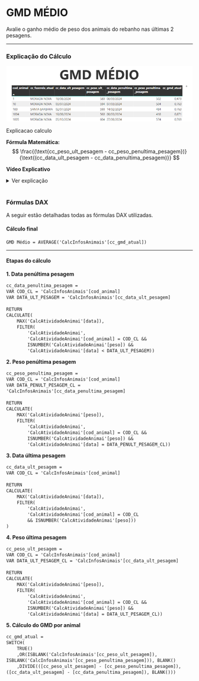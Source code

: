 # **GMD MÉDIO**  
Avalie o ganho médio de peso dos animais do rebanho nas últimas 2 pesagens.

---

### **Explicação do Cálculo**  
![Imagem do cálculo: GMD Médio ](assets\gmd_medio.png)


Explicacao calculo 

**Fórmula Matemática:**  
$$
\frac{(\text{cc_peso_ult_pesagem - cc_peso_penultima_pesagem})}{\text{(cc_data_ult_pesagem - cc_data_penultima_pesagem)}}
$$



**Vídeo Explicativo**

<details>
  <summary>Ver explicação</summary>
  
  <iframe width="560" height="315" src="LINK_VIDEO" 
  frameborder="0" allow="accelerometer; autoplay; clipboard-write; encrypted-media; gyroscope; picture-in-picture" allowfullscreen></iframe>
</details>
</br>


### **Fórmulas DAX**
A seguir estão detalhadas todas as fórmulas DAX utilizadas.


#### Cálculo final
```dax
GMD Médio = AVERAGE('CalcInfosAnimais'[cc_gmd_atual])
```

---
#### Etapas do cálculo
**1. Data penúltima pesagem**  

```dax
cc_data_penultima_pesagem = 
VAR COD_CL = 'CalcInfosAnimais'[cod_animal]
VAR DATA_ULT_PESAGEM = 'CalcInfosAnimais'[cc_data_ult_pesagem]

RETURN 
CALCULATE(
    MAX('CalcAtividadeAnimai'[data]),
    FILTER(
        'CalcAtividadeAnimai',
        'CalcAtividadeAnimai'[cod_animal] = COD_CL &&
        ISNUMBER('CalcAtividadeAnimai'[peso]) &&
        'CalcAtividadeAnimai'[data] < DATA_ULT_PESAGEM))
```
**2. Peso penúltima pesagem**  

```dax
cc_peso_penultima_pesagem = 
VAR COD_CL = 'CalcInfosAnimais'[cod_animal]
VAR DATA_PENULT_PESAGEM_CL = 'CalcInfosAnimais'[cc_data_penultima_pesagem]

RETURN 
CALCULATE(
    MAX('CalcAtividadeAnimai'[peso]),
    FILTER(
        'CalcAtividadeAnimai',
        'CalcAtividadeAnimai'[cod_animal] = COD_CL &&
        ISNUMBER('CalcAtividadeAnimai'[peso]) &&
        'CalcAtividadeAnimai'[data] = DATA_PENULT_PESAGEM_CL))
```
**3. Data última pesagem**  

```dax
cc_data_ult_pesagem = 
VAR COD_CL = 'CalcInfosAnimais'[cod_animal]

RETURN 
CALCULATE(
    MAX('CalcAtividadeAnimai'[data]),
    FILTER(
        'CalcAtividadeAnimai',
        'CalcAtividadeAnimai'[cod_animal] = COD_CL 
        && ISNUMBER('CalcAtividadeAnimai'[peso]))
)
```
**4. Peso última pesagem**  

```dax
cc_peso_ult_pesagem = 
VAR COD_CL = 'CalcInfosAnimais'[cod_animal]
VAR DATA_ULT_PESAGEM_CL = 'CalcInfosAnimais'[cc_data_ult_pesagem]

RETURN 
CALCULATE(
    MAX('CalcAtividadeAnimai'[peso]),
    FILTER(
        'CalcAtividadeAnimai',
        'CalcAtividadeAnimai'[cod_animal] = COD_CL &&
        ISNUMBER('CalcAtividadeAnimai'[peso]) &&
        'CalcAtividadeAnimai'[data] = DATA_ULT_PESAGEM_CL))

```
**5. Cálculo do GMD por animal**  

```dax
cc_gmd_atual = 
SWITCH(
    TRUE()
    ,OR(ISBLANK('CalcInfosAnimais'[cc_peso_ult_pesagem]), ISBLANK('CalcInfosAnimais'[cc_peso_penultima_pesagem])), BLANK()
    ,DIVIDE(([cc_peso_ult_pesagem] - [cc_peso_penultima_pesagem]), ([cc_data_ult_pesagem] - [cc_data_penultima_pesagem]), BLANK()))
```


